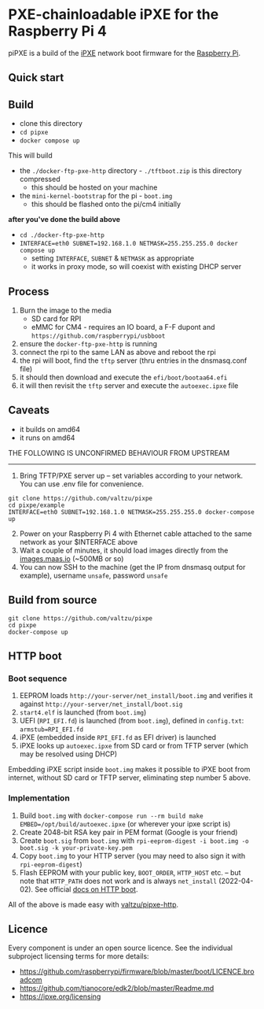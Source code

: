PXE-chainloadable iPXE for the Raspberry Pi 4
=================================

piPXE is a build of the [iPXE] network boot firmware for the [Raspberry Pi].

Quick start
-----------

## Build

- clone this directory
- `cd pipxe`
- `docker compose up` 

This will build
- the `./docker-ftp-pxe-http` directory -  `./tftboot.zip` is this directory compressed
  - this should be hosted on your machine
- the `mini-kernel-bootstrap` for the pi - `boot.img`
  - this should be flashed onto the pi/cm4 initially

**after you've done the build above**

- `cd ./docker-ftp-pxe-http`
- `INTERFACE=eth0 SUBNET=192.168.1.0 NETMASK=255.255.255.0 docker compose up` 
  - setting `INTERFACE`, `SUBNET` & `NETMASK` as appropriate
  - it works in proxy mode, so will coexist with existing DHCP server

## Process
1. Burn the image to the media
    * SD card for RPI
    * eMMC for CM4 - requires an IO board, a F-F dupont and `https://github.com/raspberrypi/usbboot`
2. ensure the `docker-ftp-pxe-http` is running
2. connect the rpi to the same LAN as above and reboot the rpi
2. the rpi will boot, find the `tftp` server (thru entries in the dnsmasq.conf file)
2. it should then download and execute the `efi/boot/bootaa64.efi`
2. it will then revisit the `tftp` server and execute the `autoexec.ipxe` file

## Caveats
- it builds on amd64
- it runs on amd64



THE FOLLOWING IS UNCONFIRMED BEHAVIOUR FROM UPSTREAM

--------------------------


1. Bring TFTP/PXE server up – set variables according to your network. You can use .env file for convenience.
```
git clone https://github.com/valtzu/pixpe
cd pixpe/example
INTERFACE=eth0 SUBNET=192.168.1.0 NETMASK=255.255.255.0 docker-compose up
```
2. Power on your Raspberry Pi 4 with Ethernet cable attached to the same network as your $INTERFACE above
3. Wait a couple of minutes, it should load images directly from the [images.maas.io] (~500MB or so)
4. You can now SSH to the machine (get the IP from dnsmasq output for example), username `unsafe`, password `unsafe` 


Build from source
-----------
```
git clone https://github.com/valtzu/pixpe
cd pixpe
docker-compose up 
```

HTTP boot
-----------------------------------------

### Boot sequence
1. EEPROM loads `http://your-server/net_install/boot.img` and verifies it against `http://your-server/net_install/boot.sig`
2. `start4.elf` is launched (from `boot.img`)
3. UEFI (`RPI_EFI.fd`) is launched (from `boot.img`), defined in `config.txt`: `armstub=RPI_EFI.fd`
4. iPXE (embedded inside `RPI_EFI.fd` as EFI driver) is launched
5. iPXE looks up `autoexec.ipxe` from SD card or from TFTP server (which may be resolved using DHCP) 

Embedding iPXE script inside `boot.img` makes it possible to iPXE boot from internet, without SD card or TFTP server, eliminating step number 5 above.

### Implementation

1. Build `boot.img` with `docker-compose run --rm build make EMBED=/opt/build/autoexec.ipxe` (or wherever your ipxe script is)
2. Create 2048-bit RSA key pair in PEM format (Google is your friend)
3. Create `boot.sig` from `boot.img` with `rpi-eeprom-digest -i boot.img -o boot.sig -k your-private-key.pem`
4. Copy `boot.img` to your HTTP server (you may need to also sign it with `rpi-eeprom-digest`)
5. Flash EEPROM with your public key, `BOOT_ORDER`, `HTTP_HOST` etc. – but note that `HTTP_PATH` does not work and is always `net_install` (2022-04-02). See official [docs on HTTP boot](https://www.raspberrypi.com/documentation/computers/raspberry-pi.html#http-boot).

All of the above is made easy with [valtzu/pipxe-http](https://github.com/valtzu/pipxe-http).

Licence
-------

Every component is under an open source licence.  See the individual
subproject licensing terms for more details:

* <https://github.com/raspberrypi/firmware/blob/master/boot/LICENCE.broadcom>
* <https://github.com/tianocore/edk2/blob/master/Readme.md>
* <https://ipxe.org/licensing>

[images.maas.io]: http://images.maas.io/ephemeral-v3/
[iPXE]: https://ipxe.org
[Raspberry Pi]: https://www.raspberrypi.org
[tftpboot.zip]: https://github.com/valtzu/pipxe/releases/latest/download/tftpboot.zip
[Etcher]: https://www.balena.io/etcher
[VC4 boot firmware]: https://github.com/raspberrypi/firmware/tree/master/boot
[TianoCore EDK2]: https://github.com/tianocore/edk2
